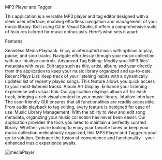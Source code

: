 MP3 Player and Tagger

This application is a versatile MP3 player and tag editor designed with a sleek user interface, enabling effortless navigation and management of your music library. Built using C# in Visual Studio, it offers a comprehensive suite of features tailored for music enthusiasts. Here’s what sets it apart:

Features

Seamless Media Playback: Enjoy uninterrupted music with options to play, pause, and stop tracks. Navigate effortlessly through your music collection with our intuitive controls.
Advanced Tag Editing: Modify your MP3 files’ metadata with ease. Edit tags such as title, artist, album, and year directly from the application to keep your music library organized and up-to-date.
Recent Plays List: Keep track of your listening habits with a dynamically updated list of recently played songs. This feature allows you quick access to your most-listened tracks.
Album Art Display: Enhance your listening experience with visual flair. Our application displays album art for each track, bringing a rich visual context to your music library.
Intuitive Interface: The user-friendly GUI ensures that all functionalities are readily accessible. From audio playback to tag editing, every feature is designed for ease of use.
Music Library Management: With the ability to view and edit song metadata, organizing your music collection has never been easier. Our application provides the tools you need to maintain a perfectly curated library.
Whether you're looking to enjoy your favorite tunes or keep your music collection meticulously organized, this MP3 Player and Tagger is your go-to solution. Embrace the fusion of convenience and functionality – your enhanced music experience awaits.

![mediaPlayer](https://github.com/shortword1/Media-Player/assets/84405292/0f047c82-a679-44ba-badc-a431b2ad04e5)
